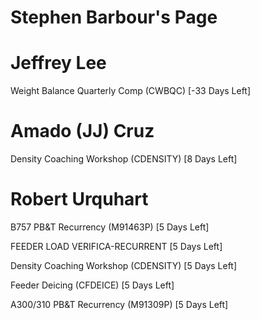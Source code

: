 # Stephen Barbour's Page




# Jeffrey Lee


Weight Balance Quarterly Comp (CWBQC) [-33 Days Left]



# Amado (JJ) Cruz


Density Coaching Workshop (CDENSITY) [8 Days Left]



# Robert Urquhart


B757 PB&T Recurrency (M91463P) [5 Days Left]

FEEDER LOAD VERIFICA-RECURRENT [5 Days Left]

Density Coaching Workshop (CDENSITY) [5 Days Left]

Feeder Deicing (CFDEICE) [5 Days Left]

A300/310 PB&T Recurrency (M91309P) [5 Days Left]



